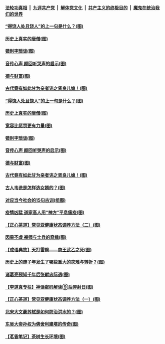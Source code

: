 ####  [法轮功真相](../../../../basic/blob/master/README.md?t=07022102) &nbsp;|&nbsp; [九评共产党](../../../../9ping.md/blob/master/README.md?t=07022102) &nbsp;|&nbsp; [解体党文化](../../../../jtdwh.md/blob/master/README.md?t=07022102)  &nbsp;|&nbsp; [共产主义的终极目的](../../../../gczydzjmd.md/blob/master/README.md?t=07022102) &nbsp;|&nbsp; [魔鬼在统治我们的世界](../../../../mgztzwmdsj.md/blob/master/README.md?t=07022102) 

#### [“得饶人处且饶人”的上一句是什么？(图)](../pages/p7/938333.md?t=07022102) 

#### [历史上真实的唐僧(图)](../pages/p7/938101.md?t=07022102) 

#### [错别字琐谈(图)](../pages/p7/938316.md?t=07022102) 

#### [音传心声 颜回听哭声的启示(图)](../pages/p7/938099.md?t=07022102) 

#### [德与财富(图)](../pages/p7/938218.md?t=07022102) 

#### [古代竟有如此甘为亲者讳之贤良儿媳！(图)](../pages/p7/938117.md?t=07022102) 

#### [“得饶人处且饶人”的上一句是什么？(图)](../pages/p7/938333.md?t=07022102) 

#### [历史上真实的唐僧(图)](../pages/p7/938101.md?t=07022102) 

#### [宽容比惩罚更有力量(图)](../pages/p7/938280.md?t=07022102) 

#### [错别字琐谈(图)](../pages/p7/938316.md?t=07022102) 

#### [音传心声 颜回听哭声的启示(图)](../pages/p7/938099.md?t=07022102) 

#### [德与财富(图)](../pages/p7/938218.md?t=07022102) 

#### [古代竟有如此甘为亲者讳之贤良儿媳！(图)](../pages/p7/938117.md?t=07022102) 

#### [古人韦诜是怎样选女婿的？(图)](../pages/p7/938100.md?t=07022102) 

#### [对应当今社会的15句古训(组图)](../pages/p7/938097.md?t=07022102) 

#### [疫情凶猛 道家高人用“神方”平息瘟疫(图)](../pages/p7/938004.md?t=07022102) 

#### [【正心茶道】常见亚健康状态调养方法（二）(图)](../pages/p7/937559.md?t=07022102) 

#### [因果不虚 禅师与士兵的奇缘(图)](../pages/p7/938092.md?t=07022102) 

#### [【成语典故】天打雷劈——商王武乙之死(图)](../pages/p7/937782.md?t=07022102) 

#### [历史上的庚子年发生了哪些重大的灾难与转折？(图)](../pages/p7/937991.md?t=07022102) 

#### [诸葛亮预知千年后张献忠际遇(图)](../pages/p7/937564.md?t=07022102) 

#### [【李道真专栏】神话密码解读⑨后羿射日(图)](../pages/p7/937560.md?t=07022102) 

#### [【正心茶道】常见亚健康状态调养方法（一）(图)](../pages/p7/937556.md?t=07022102) 

#### [北宋大文豪苏轼是如何防治洪水的？(图)](../pages/p7/937874.md?t=07022102) 

#### [东吴大帝孙权为佛舍利建塔的传奇(图)](../pages/p7/937764.md?t=07022102) 

#### [【茗香笔记】茶树生长环境(图)](../pages/p7/937562.md?t=07022102) 


